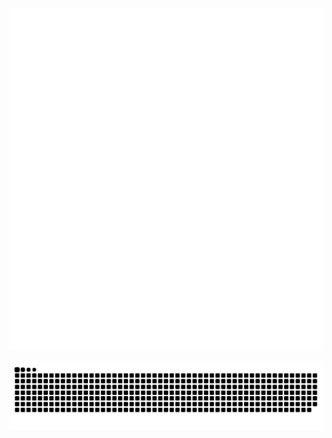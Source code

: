 ![banner](github-metrics.svg)

<picture>
  <source media="(prefers-color-scheme: dark)" srcset="https://raw.githubusercontent.com/HaroldRoot/HaroldRoot/output/github-contribution-grid-snake-dark.svg">
  <source media="(prefers-color-scheme: light)" srcset="https://raw.githubusercontent.com/HaroldRoot/HaroldRoot/output/github-contribution-grid-snake.svg">
  <img alt="github contribution grid snake animation" src="https://raw.githubusercontent.com/HaroldRoot/HaroldRoot/output/github-contribution-grid-snake.svg">
</picture>